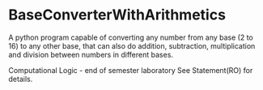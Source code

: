# BaseConverterWithArithmetics

A python program capable of converting any number from any base (2 to 16) to any other base, that can also do addition, subtraction, multiplication and division between numbers in different bases.

Computational Logic - end of semester laboratory
See Statement(RO) for details.
